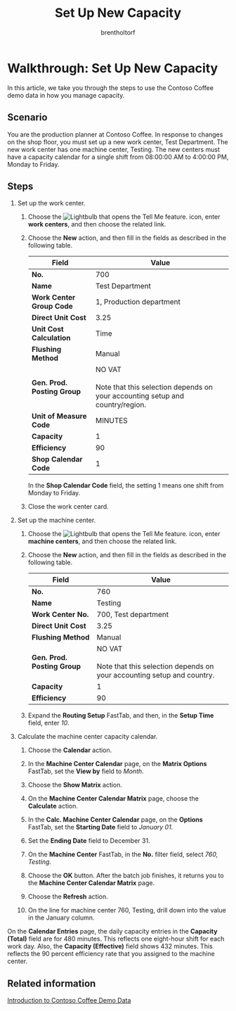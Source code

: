 ﻿---
title: Set Up New Capacity 
description: Walkthrough to learn how to set up a new work center with a capacity calendar for a single shift in Business Central.
ms.date: 04/01/2022
ms.topic: article
ms.service: dynamics-365-business-central
author: brentholtorf
ms.author: bholtorf
---

# Walkthrough: Set Up New Capacity

In this article, we take you through the steps to use the Contoso Coffee demo data in how you manage capacity.  

## Scenario

You are the production planner at Contoso Coffee. In response to changes on the shop floor, you must set up a new work center, Test Department. The new work center has one machine center, Testing. The new centers must have a capacity calendar for a single shift from 08:00:00 AM to 4:00:00 PM, Monday to Friday.  

## Steps

1. Set up the work center.

    1. Choose the ![Lightbulb that opens the Tell Me feature.](../../media/ui-search/search_small.png "Tell me what you want to do") icon, enter **work centers**, and then choose the related link.  

    2. Choose the **New** action, and then fill in the fields as described in the following table.  

        |Field  |Value  |
        |---------|---------|
        |**No.** |700|
        |**Name** |Test Department|
        |**Work Center Group Code** |1, Production department|
        |**Direct Unit Cost**|3.25|
        |**Unit Cost Calculation**|Time|
        |**Flushing Method**|Manual|
        |**Gen. Prod. Posting Group**|NO VAT</br></br>Note that this selection depends on your accounting setup and country/region.|
        |**Unit of Measure Code** |MINUTES|
        |**Capacity** |1|
        |**Efficiency** |90|
        |**Shop Calendar Code** |1|

        In the **Shop Calendar Code** field, the setting 1 means one shift from Monday to Friday.

    3. Close the work center card.

2. Set up the machine center.

    1. Choose the ![Lightbulb that opens the Tell Me feature.](../../media/ui-search/search_small.png "Tell me what you want to do") icon, enter **machine centers**, and then choose the related link.  

    2. Choose the **New** action, and then fill in the fields as described in the following table.  

        |Field  |Value  |
        |---------|---------|
        |**No.** |760|
        |**Name** |Testing|
        |**Work Center No.** |700, Test department|
        |**Direct Unit Cost**|3.25|
        |**Flushing Method**|Manual|
        |**Gen. Prod. Posting Group**|NO VAT</br></br>Note that this selection depends on your accounting setup and country.|
        |**Capacity** |1|
        |**Efficiency** |90|
    3. Expand the **Routing Setup** FastTab, and then, in the **Setup Time** field, enter *10*.  

3. Calculate the machine center capacity calendar.  

    1. Choose the **Calendar** action.  

    2. In the **Machine Center Calendar** page, on the **Matrix Options** FastTab, set the **View by** field to *Month*.  

    3. Choose the **Show Matrix** action.  

    4. On the **Machine Center Calendar Matrix** page, choose the **Calculate** action.  

    5. In the **Calc. Machine Center Calendar** page, on the **Options** FastTab, set the **Starting Date** field to *January 01*.  

    6. Set the **Ending Date** field to December 31.  

    7. On the **Machine Center** FastTab, in the **No.** filter field, select *760, Testing*.  

    8. Choose the **OK** button. After the batch job finishes, it returns you to the **Machine Center Calendar Matrix** page.  

    9. Choose the **Refresh** action.  

    10. On the line for machine center 760, Testing, drill down into the value in the January column.  

On the **Calendar Entries** page, the daily capacity entries in the **Capacity (Total)** field are for 480 minutes. This reflects one eight-hour shift for each work day. Also, the **Capacity (Effective)** field shows 432 minutes. This reflects the 90 percent efficiency rate that you assigned to the machine center.  

## Related information

[Introduction to Contoso Coffee Demo Data](../contoso-coffee-intro.md)  
